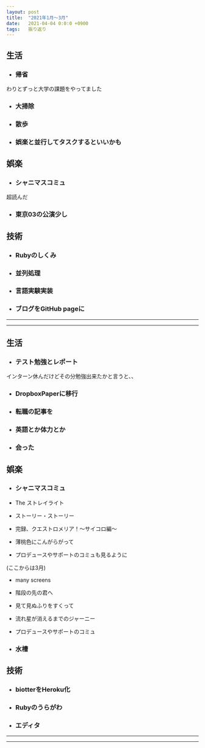 ```yaml
---
layout: post
title:  "2021年1月〜3月"
date:   2021-04-04 0:0:0 +0900
tags:   振り返り
---
```



## 生活

- ### 帰省

わりとずっと大学の課題をやってました

- ### 大掃除



- ### 散歩


- ### 娯楽と並行してタスクするといいかも


## 娯楽

- ### シャニマスコミュ
超読んだ



- ### 東京03の公演少し

## 技術

- ### Rubyのしくみ


- ### 並列処理


- ### 言語実験実装


- ### ブログをGitHub pageに

<!--
## 日記より
> 技術本読んでばかりじゃ飽きるし開発しよ
>
> biotterにダウンロード機能付けてた。

> 実験の題目3も4も超楽しいのに、あまり時間かけてなくてもったいない気持ちがある。
>
> Rubyのしくみ5~6までまとめ終わった! かなり体力使ったけど満足感は高い
>
> 実験4重そう。
>
> 夜ロフトの片付けしてた。

> 「言語6割、アルゴリズム2割、その他1割、開発1割」くらいで今後技術本読もうかも、と考え直している
>
> なぜか夕方までやる気起きなかった。昼に起きたから?
>
> その後眠くなって机で寝てたから、多分睡眠不足が原因。
>
> なんだか今日は疲れていたのかも、そんなに課題やらないことに変更。
>
> YARVmaniacs や RubyVMアドベントカレンダー は、読んでも難しそうだしあくまで個人ブログの記事だしで、読むのはやめる。
>
> 1月の残りはRubyのしくみの再々読や大学の勉強に専念。
>
> 2月になってテスト終わったら言語系のをやる。
>
> - Rubyのウラガワ
> - 言語のしくみ
>
> ここらへんどうしよう
>
> - 計算理論
> - DB
> - haskell
> - rust
> - アルゴ
>
> - js
> - rails
> - redux
> - aws

> 「冬に入ってある時期に、その後の理想的な計画を立てて(この時点ではかなり幸せでモチベーションも高い)、
>
> その後ひと月後くらいに、その計画の一部を完了させて達成感を感じているとき、
>
> その後のモチベーションが続きにくい」
>
> というパターンがあると思う。
>
> そして今その状態な気がする。

> 忙しめの日々を送ったのちにいきなり休みが来て軽く放心状態、という感じだった

> 午前中はgithubの整理をしていた。
>
> 物理的にもデジタル的にもだいぶ整理された気がする。
>
> なんか今、言語実装実験がちょっと惜しい感じで終わっているの、卒検で病むルートと重なる気がする。
>
> なんか2日間進捗が無かったのが原因なのか、無力感が湧いてきていて危ない。
>
> 食生活が雑なのも原因かも。

-->


---
---


## 生活

- ### テスト勉強とレポート

インターン休んだけどその分勉強出来たかと言うと、、

- ### DropboxPaperに移行

- ### 転職の記事を

- ### 英語とか体力とか

- ### 会った

## 娯楽

- ### シャニマスコミュ

- The ストレイライト
- ストーリー・ストーリー
- 完録、クエストロメリア！～サイコロ編～
- 薄桃色にこんがらがって

- プロデュースやサポートのコミュも見るように

(ここからは3月)
- many screens
- 階段の先の君へ
- 見て見ぬふりをすくって
- 流れ星が消えるまでのジャーニー

- プロデュースやサポートのコミュ

- ### 水槽

## 技術
- ### biotterをHeroku化

- ### Rubyのうらがわ

- ### エディタ

<!--
## 日記より

> 将来は多分プログラマーと思いはじめたのは受験の時期で、
> webエンジニアかも、と思いはじめたのは二十歳頃だと思う。

> 日記アプリを色々と探していた
>
> - scrapbox
>   - 階層構造にできないし日記としてはUXがイマイチ
> - hackmd
>   - なんとなく使いにくい気がする
> - boostnote
>   - 課金しないとノート10個しかつくれない
> - dropbox paper
>   - よさげ、マークダウンにもできるし。テンプレートもある。


> 昨日の夜は転職のブログを書いていた。
> アンダースタンディングコンピュテーション、重かった。Rubyの仕組みと同じくらい重
> そう。
> 春休み中に読むのではなくて、夏までに読むくらいにしておこう。
> RustやHaskellも同じくらい重いとなると、Rustだけやろうかもと思えてくる。
> Rubyのウラガワは軽そうだからやるけど。
> 開発はどうしよう。不労所得がほしい。

> > https://blog.yugui.jp/entry/663
> > ソフトウェア工学という謎 - 世界線航跡蔵 • blog.yugui.jp
>
> > プログラマというのは非属人的・反復的なことを全て自動化する人種だからプログラ
> > ミングの現場で人間が為すべき仕事は必然的に属人的かつ非反復的になると思うんだ
> > よね。
> なるほどと思った。
>
> カフェで、Rubyのウラガワの2~4回を読んでた。
> 思っていたよりも重いけど読める。

> biotterをHerokuに移してたら一日が終わった。
> 開発は、楽しい所もあるけれど、疲れる。

> 階段の先の君へ を見終えた。
> 特に仕事でお世話になった人が、自分のアカウントをなにかのきっかけで見つけて、元気
> にしているのを見て欲しい、という気持ちがあったよね、忘れていたけど今もその気持ち
> は残っているよね、と思った。

-->

---
---






